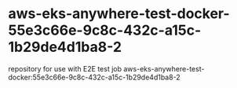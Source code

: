 # aws-eks-anywhere-test-docker-55e3c66e-9c8c-432c-a15c-1b29de4d1ba8-2
repository for use with E2E test job aws-eks-anywhere-test-docker:55e3c66e-9c8c-432c-a15c-1b29de4d1ba8-2
